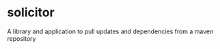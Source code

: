 solicitor
=========

A library and application to pull updates and dependencies from a maven repository
